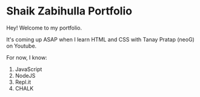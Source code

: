 # Shaik Zabihulla Portfolio

Hey! Welcome to my portfolio. 

It's coming up ASAP when I learn HTML and CSS with Tanay Pratap (neoG) on Youtube.

For now, I know:

1. JavaScript
1. NodeJS
1. Repl.it
1. CHALK

